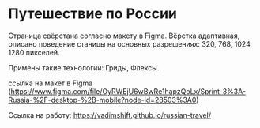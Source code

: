 # Путешествие по России

Страница свёрстана согласно макету в Figma.
Вёрстка адаптивная, описано поведение станицы на основных разрешениях: 320, 768, 1024, 1280 пикселей.

Примены такие технологии: Гриды, Флексы.

ссылка на макет в  Figma (https://www.figma.com/file/OyRWEjU6wBwRe1hapzQoLx/Sprint-3%3A-Russia-%2F-desktop-%2B-mobile?node-id=28503%3A0)

Ссылка на работу: https://vadimshift.github.io/russian-travel/
